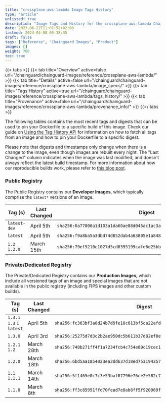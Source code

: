 ```yaml
---
title: "crossplane-aws-lambda Image Tags History"
type: "article"
unlisted: true
description: "Image Tags and History for the crossplane-aws-lambda Chainguard Image"
date: 2023-06-22T11:07:52+02:00
lastmod: 2024-04-08 00:38:35
draft: false
tags: ["Reference", "Chainguard Images", "Product"]
images: []
weight: 700
toc: true
---
```


{{< tabs >}}
{{< tab title="Overview" active=false url="/chainguard/chainguard-images/reference/crossplane-aws-lambda/" >}}
{{< tab title="Details" active=false url="/chainguard/chainguard-images/reference/crossplane-aws-lambda/image_specs/" >}}
{{< tab title="Tags History" active=true url="/chainguard/chainguard-images/reference/crossplane-aws-lambda/tags_history/" >}}
{{< tab title="Provenance" active=false url="/chainguard/chainguard-images/reference/crossplane-aws-lambda/provenance_info/" >}}
{{</ tabs >}}

The following tables contains the most recent tags and digests that can be used to pin your Dockerfile to a specific build of this image. Check our guide on [Using the Tag History API](/chainguard/chainguard-images/using-the-tag-history-api/) for information on how to fetch all tags from an image and how to pin your Dockerfile to a specific digest.

Please note that digests and timestamps only change when there is a change to the image, even though images are rebuilt every night. The "Last Changed" column indicates when the image was last modified, and doesn't always reflect the latest build timestamp. For more information about how our reproducible builds work, please refer to [this blog post](https://www.chainguard.dev/unchained/reproducing-chainguards-reproducible-image-builds).

### Public Registry
The Public Registry contains our **Developer Images**, which typically comprise the `latest*` versions of an image.

| Tag (s)        | Last Changed | Digest                                                                    |
|----------------|--------------|---------------------------------------------------------------------------|
|  `latest-dev`  | April 5th    | `sha256:0a77006a1d103a1da60ae88d045ac1ac3a397fff60c5027c247b59acf0bd6d07` |
|  `latest`      | April 5th    | `sha256:f9a8ba5a3dbd74d852dab4a63805e1a8485b76d38932f20215b359f5f0d5b065` |
|  `1.2` `1.2.0` | March 15th   | `sha256:79ef5210c1027d5cd8395199cafe6e25bb3a436d8e1d02a095c3d1591f36f820` |


### Private/Dedicated Registry
The Private/Dedicated Registry contains our **Production Images**, which include all versioned tags of an image and special images that are not available in the public registry (including FIPS images and other custom builds).

| Tag (s)                     | Last Changed | Digest                                                                    |
|-----------------------------|--------------|---------------------------------------------------------------------------|
|  `1.3.1` `1.3` `1` `latest` | April 5th    | `sha256:fc363bf3a0d24b7d9fe18c613bf5ca22afde25c8a561e167f34b5902b2b185c3` |
|  `1.3.0`                    | April 3rd    | `sha256:25275d7d3c2b2ae950dc5b611b37d82ef0e0afa92c332043bc520607207b5612` |
|  `1.2.1` `1.2`              | March 28th   | `sha256:748b271ff4f1a7234fcb4c754e80c19cec139f3279937a5a6bcf4748427d5951` |
|  `1.2.0`                    | March 18th   | `sha256:6bd5aa1854023ea2dd637d18ed753194357743038cd16b0afa35b1cef2ccf095` |
|  `1.1` `1.1.1`              | March 14th   | `sha256:5f1465e0c7c3e53baf07796e76ce2e582c756b6820bafd265d3b8acc4f196b83` |
|  `1.1.0`                    | March 8th    | `sha256:ff3c85951ffd70fead7e8ab8ff5f920969fc6f5a3d804e09058bd8eb468f691d` |

